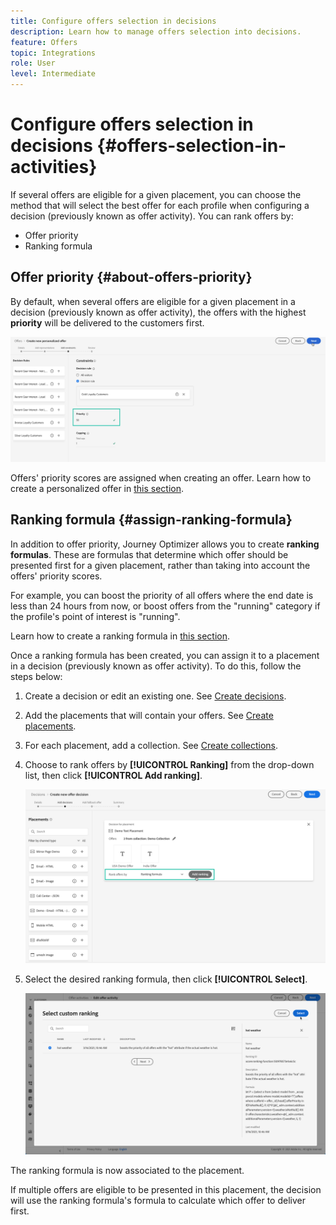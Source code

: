 ```yaml
---
title: Configure offers selection in decisions
description: Learn how to manage offers selection into decisions.
feature: Offers
topic: Integrations
role: User
level: Intermediate
---
```

# Configure offers selection in decisions {#offers-selection-in-activities}

If several offers are eligible for a given placement, you can choose the method that will select the best offer for each profile when configuring a decision (previously known as offer activity). You can rank offers by:
* Offer priority
* Ranking formula

## Offer priority {#about-offers-priority}

By default, when several offers are eligible for a given placement in a decision (previously known as offer activity), the offers with the highest **priority** will be delivered to the customers first.

![](../../assets/offer-priority.png)

Offers' priority scores are assigned when creating an offer. Learn how to create a personalized offer in [this section](../offer-library/creating-personalized-offers.md).

## Ranking formula {#assign-ranking-formula}

In addition to offer priority, Journey Optimizer allows you to create **ranking formulas**. These are formulas that determine which offer should be presented first for a given placement, rather than taking into account the offers' priority scores.

For example, you can boost the priority of all offers where the end date is less than 24 hours from now, or boost offers from the "running" category if the profile's point of interest is "running".

Learn how to create a ranking formula in [this section](../offer-library/create-ranking-formulas.md).

Once a ranking formula has been created, you can assign it to a placement in a decision (previously known as offer activity). To do this, follow the steps below:

1. Create a decision or edit an existing one. See [Create decisions](../offer-activities/create-offer-activities.md).

1. Add the placements that will contain your offers. See [Create placements](../offer-library/creating-placements.md).

1. For each placement, add a collection. See [Create collections](../offer-library/creating-collections.md).

1. Choose to rank offers by **[!UICONTROL Ranking]** from the drop-down list, then click **[!UICONTROL Add ranking]**.

    ![](../../assets/offer-activity-ranking.png)

1. Select the desired ranking formula, then click **[!UICONTROL Select]**.

    ![](../../assets/ranking-selection.png)

The ranking formula is now associated to the placement.

If multiple offers are eligible to be presented in this placement, the decision will use the ranking formula's formula to calculate which offer to deliver first.
